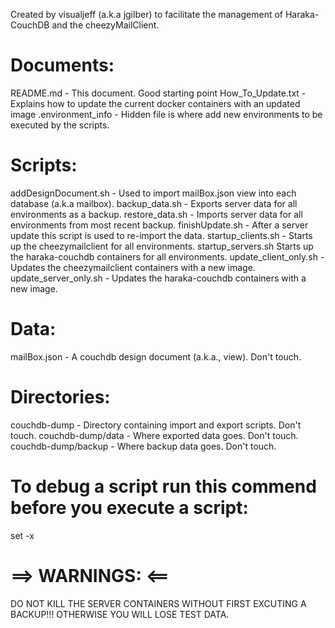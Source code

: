 Created by visualjeff (a.k.a jgilber) to facilitate the management of Haraka-CouchDB and the cheezyMailClient.

Documents:
==========
README.md - This document.  Good starting point
How_To_Update.txt - Explains how to update the current docker containers with an updated image
.environment_info - Hidden file is where add new environments to be executed by the scripts.

Scripts: 
========
addDesignDocument.sh - Used to import mailBox.json view into each database (a.k.a mailbox).
backup_data.sh - Exports server data for all environments as a backup.
restore_data.sh - Imports server data for all environments from most recent backup.
finishUpdate.sh	- After a server update this script is used to re-import the data.
startup_clients.sh - Starts up the cheezymailclient for all environments. 
startup_servers.sh Starts up the haraka-couchdb containers for all environments.
update_client_only.sh -	Updates	the cheezymailclient containers	with a new image.
update_server_only.sh -	Updates	the haraka-couchdb containers with a new image.

Data:
=====
mailBox.json - A couchdb design	document (a.k.a., view).  Don't touch.

Directories:
============
couchdb-dump - Directory containing import and export scripts. 	Don't touch.
couchdb-dump/data - Where exported data goes.  Don't touch.
couchdb-dump/backup - Where backup data goes.  Don't touch.


To debug a script run this commend before you execute a script:
===============================================================
set -x

==> WARNINGS: <==
=================
DO NOT KILL THE SERVER CONTAINERS WITHOUT FIRST EXCUTING A BACKUP!!!  OTHERWISE YOU WILL LOSE TEST DATA.

